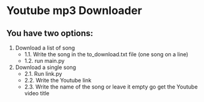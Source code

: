 # Youtube mp3 Downloader
## You have two options:
1. Download a list of song
   - 1.1. Write the song in the to_download.txt file (one song on a line)
   - 1.2. run main.py
2. Download a single song
   - 2.1. Run link.py
   - 2.2. Write the Youtube link
   - 2.3. Write the name of the song or leave it empty go get the Youtube video title
